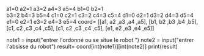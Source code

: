 a1=0
a2=1
a3=2
a4=3
a5=4
b1=0
b2=1  
b3=2
b4=3
b5=4
c1=0
c2=1
c3=2
c4=3
c5=4
d1=0
d2=1
d3=2
d4=3
d5=4
e1=0
e2=1
e3=2
e4=3
e5=4
coord= [[a1, a2 ,a3 ,a4 ,a5],
        [b1, b2 ,b3 ,b4 ,b5],
        [c1, c2 ,c3 ,c4 ,c5],
        [c1, c2 ,c3 ,c4 ,c5],
        [e1, e2 ,e3 ,e4 ,e5]]


note1 = input("entrer l'ordonné ou se situe le robot ")
note2 = input("entrer l'absisse du robot")
result= coord[int(note1)][int(note2)]
print(result)


